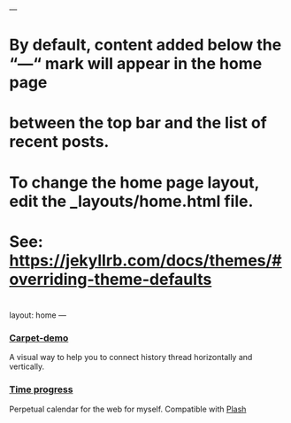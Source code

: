 —
#
# By default, content added below the “—“ mark will appear in the home page
# between the top bar and the list of recent posts.
# To change the home page layout, edit the _layouts/home.html file.
# See: https://jekyllrb.com/docs/themes/#overriding-theme-defaults
#
layout: home
—

### [Carpet-demo](https://carpet-bx6.pages.dev)
A visual way to help you to connect history thread horizontally and vertically.

### [Time progress](../time-progress/)
Perpetual calendar for the web for myself. Compatible with [Plash](https://sindresorhus.com/plash)
